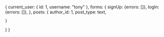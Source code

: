 {
  current_user: {
    id: 1,
    username: "tony"
  },
  forms: {
    signUp: {errors: []},
    logIn: {errors: []},
  },
  posts: {
    author_id: 1,
    post_type: text,
    
    }
  }
}
